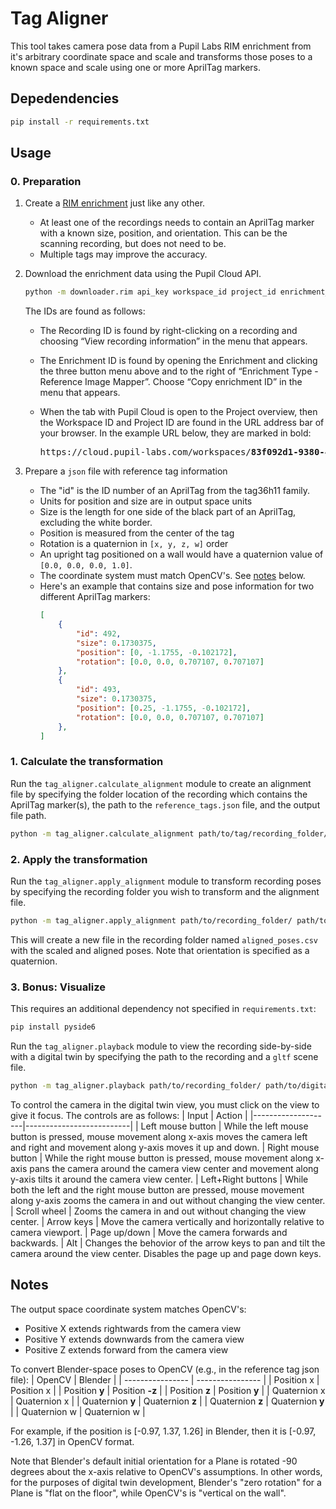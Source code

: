 # Tag Aligner

This tool takes camera pose data from a Pupil Labs RIM enrichment from it's arbitrary coordinate space and scale and transforms those poses to a known space and scale using one or more AprilTag markers.

## Depedendencies
```bash
pip install -r requirements.txt
```

## Usage

### 0. Preparation

1. Create a [RIM enrichment](https://docs.pupil-labs.com/neon/pupil-cloud/enrichments/reference-image-mapper/) just like any other.
    * At least one of the recordings needs to contain an AprilTag marker with a known size, position, and orientation. This can be the scanning recording, but does not need to be.
    * Multiple tags may improve the accuracy.
2. Download the enrichment data using the Pupil Cloud API.
    ```bash
    python -m downloader.rim api_key workspace_id project_id enrichment_id recording_id
    ```

    The IDs are found as follows:
     * The Recording ID is found by right-clicking on a recording and choosing “View recording information” in the menu that appears.
     * The Enrichment ID is found by opening the Enrichment and clicking the three button menu above and to the right of “Enrichment Type - Reference Image Mapper”. Choose “Copy enrichment ID” in the menu that appears.
     * When the tab with Pupil Cloud is open to the Project overview, then the Workspace ID and Project ID are found in the URL address bar of your browser. In the example URL below, they are marked in bold:

        <pre>https://cloud.pupil-labs.com/workspaces/<b>83f092d1-9380-46f9-b639-432d61de0170</b>/projects/<b>6f12dbd1-810e-48ca-9161-8c171bd246e0</b>/recordings</pre>

3. Prepare a `json` file with reference tag information
    * The "id" is the ID number of an AprilTag from the tag36h11 family.
    * Units for position and size are in output space units
    * Size is the length for one side of the black part of an AprilTag, excluding the white border.
    * Position is measured from the center of the tag
    * Rotation is a quaternion in `[x, y, z, w]` order
    * An upright tag positioned on a wall would have a quaternion value of `[0.0, 0.0, 0.0, 1.0]`.
    * The coordinate system must match OpenCV's. See [notes](#notes) below.
    * Here's an example that contains size and pose information for two different AprilTag markers:
        ```json
        [
            {
                "id": 492,
                "size": 0.1730375,
                "position": [0, -1.1755, -0.102172],
                "rotation": [0.0, 0.0, 0.707107, 0.707107]
            },
            {
                "id": 493,
                "size": 0.1730375,
                "position": [0.25, -1.1755, -0.102172],
                "rotation": [0.0, 0.0, 0.707107, 0.707107]
            },
        ]
        ```


### 1. Calculate the transformation

Run the `tag_aligner.calculate_alignment` module to create an alignment file by specifying the folder location of the recording which contains the AprilTag marker(s), the path to the `reference_tags.json` file, and the output file path.
```bash
python -m tag_aligner.calculate_alignment path/to/tag/recording_folder/ path/to/reference_tags.json path/to/output/alignment.json
```

### 2. Apply the transformation

Run the `tag_aligner.apply_alignment` module to transform recording poses by specifying the recording folder you wish to transform and the alignment file.
```bash
python -m tag_aligner.apply_alignment path/to/recording_folder/ path/to/alignment.json
```

This will create a new file in the recording folder named `aligned_poses.csv` with the scaled and aligned poses. Note that orientation is specified as a quaternion.

### 3. Bonus: Visualize
This requires an additional dependency not specified in `requirements.txt`:
```bash
pip install pyside6
```

Run the `tag_aligner.playback` module to view the recording side-by-side with a digital twin by specifying the path to the recording and a `gltf` scene file.
```bash
python -m tag_aligner.playback path/to/recording_folder/ path/to/digital/scene.gltf
```

To control the camera in the digital twin view, you must click on the view to give it focus. The controls are as follows:
| Input              | Action                   |
|--------------------|--------------------------|
| Left mouse button  | While the left mouse button is pressed, mouse movement along x-axis moves the camera left and right and movement along y-axis moves it up and down.
| Right mouse button | While the right mouse button is pressed, mouse movement along x-axis pans the camera around the camera view center and movement along y-axis tilts it around the camera view center.
| Left+Right buttons | While both the left and the right mouse button are pressed, mouse movement along y-axis zooms the camera in and out without changing the view center.
| Scroll wheel       | Zooms the camera in and out without changing the view center.
| Arrow keys         | Move the camera vertically and horizontally relative to camera viewport.
| Page up/down       | Move the camera forwards and backwards.
| Alt                | Changes the behovior of the arrow keys to pan and tilt the camera around the view center. Disables the page up and page down keys.


## Notes

The output space coordinate system matches OpenCV's:
* Positive X extends rightwards from the camera view
* Positive Y extends downwards from the camera view
* Positive Z extends forward from the camera view

To convert Blender-space poses to OpenCV (e.g., in the reference tag json file):
| OpenCV           | Blender          |
| ---------------- | ---------------- |
| Position x       | Position x       |
| Position **y**   | Position **-z**  |
| Position **z**   | Position **y**   |
| Quaternion x     | Quaternion x     |
| Quaternion **y** | Quaternion **z** |
| Quaternion **z** | Quaternion **y** |
| Quaternion w     | Quaternion w     |

For example, if the position is [-0.97, 1.37, 1.26] in Blender, then it is [-0.97, -1.26, 1.37] in OpenCV format.

Note that Blender's default initial orientation for a Plane is rotated -90 degrees about the x-axis relative to OpenCV's assumptions.
In other words, for the purposes of digital twin development, Blender's "zero rotation" for a Plane is "flat on the floor", while
OpenCV's is "vertical on the wall".